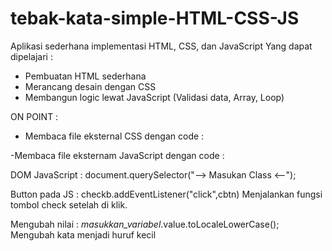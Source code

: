 # tebak-kata-simple-HTML-CSS-JS
Aplikasi sederhana implementasi HTML, CSS, dan JavaScript
Yang dapat dipelajari :
- Pembuatan HTML sederhana
- Merancang desain dengan CSS
- Membangun logic lewat JavaScript (Validasi data, Array, Loop)

ON POINT :
- Membaca file eksternal CSS dengan code :
 <link rel="stylesheet" href="style.css">
 -Membaca file eksternam JavaScript dengan code :
 <script src="script.js"defer></script>
 
 DOM JavaScript :
 document.querySelector("--> Masukan Class <--");
 
 Button pada JS : checkb.addEventListener("click",cbtn)
 Menjalankan fungsi tombol check setelah di klik.
 
 Mengubah nilai : *masukkan_variabel*.value.toLocaleLowerCase();
 Mengubah kata menjadi huruf kecil
 
